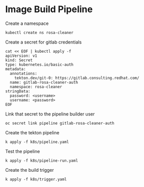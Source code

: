 # Image Build Pipeline

Create a namespace

```
kubectl create ns rosa-cleaner
```

Create a secret for gitlab credentials

```
cat << EOF | kubectl apply -f
apiVersion: v1
kind: Secret
type: kubernetes.io/basic-auth
metadata:
  annotations:
    tekton.dev/git-0: https://gitlab.consulting.redhat.com/
  name: gitlab-rosa-cleaner-auth
  namespace: rosa-cleaner
stringData:
  password: <username>
  username: <password>
EOF
```

Link that secret to the pipeline builder user

```
oc secret link pipeline gitlab-rosa-cleaner-auth
```

Create the tekton pipeline

```
k apply -f k8s/pipeline.yaml
```

Test the pipeline

```
k apply -f k8s/pipeline-run.yaml
```

Create the build trigger

```
k apply -f k8s/trigger.yaml
```